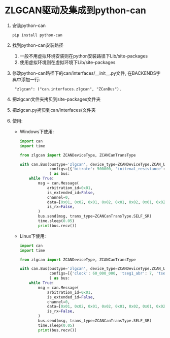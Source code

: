 # ZLGCAN驱动及集成到python-can

1. 安装python-can

    ```shell
    pip install python-can
    ```

2. 找到python-can安装路径

   1. 一般不用虚拟环境安装则在python安装路径下Lib/site-packages
   2. 使用虚拟环境则在虚拟环境下Lib/site-packages

3. 修改python-can路径下的can/interfaces/\_\_init__.py文件, 在BACKENDS字典中添加一行:

   ```
   	"zlgcan": ("can.interfaces.zlgcan", "ZCanBus"),
   ```

4. 把zlgcan文件夹拷贝到site-packages文件夹

5. 把zlgcan.py拷贝到can/interfaces/文件夹

6. 使用:

   - Windows下使用:

     ```python
     import can
     import time
     
     from zlgcan import ZCANDeviceType, ZCANCanTransType
     
     with can.Bus(bustype='zlgcan', device_type=ZCANDeviceType.ZCAN_USBCANFD_200U,
                  configs=[{'bitrate': 500000, 'initenal_resistance': 1}]  # 1通道配置
                  ) as bus:
         while True:
             msg = can.Message(
                 arbitration_id=0x01,
                 is_extended_id=False,
                 channel=0,
                 data=[0x01, 0x02, 0x01, 0x02, 0x01, 0x02, 0x01, 0x02, ],
                 is_rx=False,
             )
             bus.send(msg, trans_type=ZCANCanTransType.SELF_SR)
             time.sleep(0.05)
             print(bus.recv())
     ```

   - Linux下使用:

     ```python
     import can
     import time
     
     from zlgcan import ZCANDeviceType, ZCANCanTransType
     
     with can.Bus(bustype='zlgcan', device_type=ZCANDeviceType.ZCAN_USBCANFD_200U,
                  configs=[{'clock': 60_000_000, 'tseg1_abr': 7, 'tseg2_abr': 0, 'brp_abr': 11, 'sjw_abr': 0}]  # 1通道配置
                  ) as bus:
         while True:
             msg = can.Message(
                 arbitration_id=0x01,
                 is_extended_id=False,
                 channel=0,
                 data=[0x01, 0x02, 0x01, 0x02, 0x01, 0x02, 0x01, 0x02, ],
                 is_rx=False,
             )
             bus.send(msg, trans_type=ZCANCanTransType.SELF_SR)
             time.sleep(0.05)
             print(bus.recv())
     ```

     

